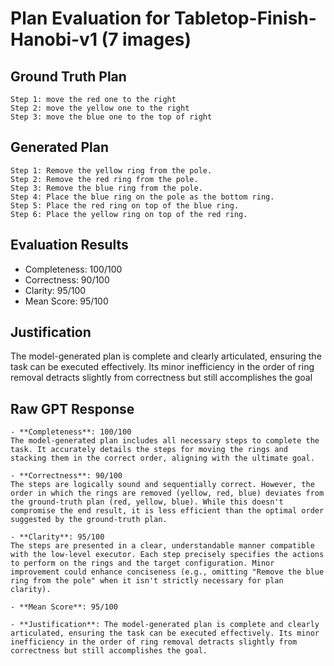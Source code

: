 # Plan Evaluation for Tabletop-Finish-Hanobi-v1 (7 images)

## Ground Truth Plan
```
Step 1: move the red one to the right
Step 2: move the yellow one to the right
Step 3: move the blue one to the top of right
```

## Generated Plan
```
Step 1: Remove the yellow ring from the pole.
Step 2: Remove the red ring from the pole.
Step 3: Remove the blue ring from the pole.
Step 4: Place the blue ring on the pole as the bottom ring.
Step 5: Place the red ring on top of the blue ring.
Step 6: Place the yellow ring on top of the red ring.
```

## Evaluation Results
- Completeness: 100/100
- Correctness: 90/100
- Clarity: 95/100
- Mean Score: 95/100

## Justification
The model-generated plan is complete and clearly articulated, ensuring the task can be executed effectively. Its minor inefficiency in the order of ring removal detracts slightly from correctness but still accomplishes the goal

## Raw GPT Response
```
- **Completeness**: 100/100  
The model-generated plan includes all necessary steps to complete the task. It accurately details the steps for moving the rings and stacking them in the correct order, aligning with the ultimate goal.

- **Correctness**: 90/100  
The steps are logically sound and sequentially correct. However, the order in which the rings are removed (yellow, red, blue) deviates from the ground-truth plan (red, yellow, blue). While this doesn't compromise the end result, it is less efficient than the optimal order suggested by the ground-truth plan.

- **Clarity**: 95/100  
The steps are presented in a clear, understandable manner compatible with the low-level executor. Each step precisely specifies the actions to perform on the rings and the target configuration. Minor improvement could enhance conciseness (e.g., omitting "Remove the blue ring from the pole" when it isn't strictly necessary for plan clarity).

- **Mean Score**: 95/100  

- **Justification**: The model-generated plan is complete and clearly articulated, ensuring the task can be executed effectively. Its minor inefficiency in the order of ring removal detracts slightly from correctness but still accomplishes the goal.
```

